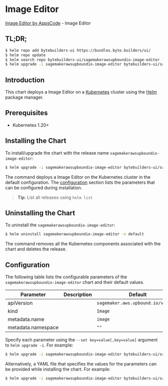 # Image Editor

[Image Editor by AppsCode](https://byte.builders) - Image Editor

## TL;DR;

```bash
$ helm repo add bytebuilders-ui https://bundles.byte.builders/ui/
$ helm repo update
$ helm search repo bytebuilders-ui/sagemakerawsupboundio-image-editor --version=v0.4.18
$ helm upgrade -i sagemakerawsupboundio-image-editor bytebuilders-ui/sagemakerawsupboundio-image-editor -n default --create-namespace --version=v0.4.18
```

## Introduction

This chart deploys a Image Editor on a [Kubernetes](http://kubernetes.io) cluster using the [Helm](https://helm.sh) package manager.

## Prerequisites

- Kubernetes 1.20+

## Installing the Chart

To install/upgrade the chart with the release name `sagemakerawsupboundio-image-editor`:

```bash
$ helm upgrade -i sagemakerawsupboundio-image-editor bytebuilders-ui/sagemakerawsupboundio-image-editor -n default --create-namespace --version=v0.4.18
```

The command deploys a Image Editor on the Kubernetes cluster in the default configuration. The [configuration](#configuration) section lists the parameters that can be configured during installation.

> **Tip**: List all releases using `helm list`

## Uninstalling the Chart

To uninstall the `sagemakerawsupboundio-image-editor`:

```bash
$ helm uninstall sagemakerawsupboundio-image-editor -n default
```

The command removes all the Kubernetes components associated with the chart and deletes the release.

## Configuration

The following table lists the configurable parameters of the `sagemakerawsupboundio-image-editor` chart and their default values.

|     Parameter      | Description |                    Default                    |
|--------------------|-------------|-----------------------------------------------|
| apiVersion         |             | <code>sagemaker.aws.upbound.io/v1beta1</code> |
| kind               |             | <code>Image</code>                            |
| metadata.name      |             | <code>image</code>                            |
| metadata.namespace |             | <code>""</code>                               |


Specify each parameter using the `--set key=value[,key=value]` argument to `helm upgrade -i`. For example:

```bash
$ helm upgrade -i sagemakerawsupboundio-image-editor bytebuilders-ui/sagemakerawsupboundio-image-editor -n default --create-namespace --version=v0.4.18 --set apiVersion=sagemaker.aws.upbound.io/v1beta1
```

Alternatively, a YAML file that specifies the values for the parameters can be provided while
installing the chart. For example:

```bash
$ helm upgrade -i sagemakerawsupboundio-image-editor bytebuilders-ui/sagemakerawsupboundio-image-editor -n default --create-namespace --version=v0.4.18 --values values.yaml
```
